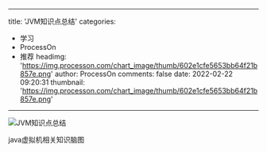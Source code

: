 
---
title: 'JVM知识点总结'
categories: 
 - 学习
 - ProcessOn
 - 推荐
headimg: 'https://img.processon.com/chart_image/thumb/602e1cfe5653bb64f21b857e.png'
author: ProcessOn
comments: false
date: 2022-02-22 09:20:31
thumbnail: 'https://img.processon.com/chart_image/thumb/602e1cfe5653bb64f21b857e.png'
---

<div>   
<img class="thumb" alt="JVM知识点总结" src="https://img.processon.com/chart_image/thumb/602e1cfe5653bb64f21b857e.png" referrerpolicy="no-referrer">
<p>java虚拟机相关知识脑图</p>  
</div>
            